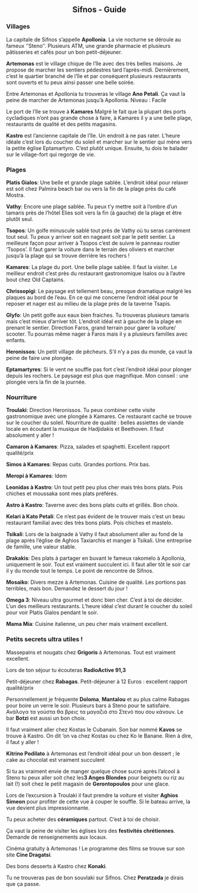 <link rel="stylesheet" type="text/css" href="../style.css" />
<link href="https://fonts.googleapis.com/css?family=Roboto+Slab:300&amp;subset=greek" rel="stylesheet">
<h2 align="center">Sifnos - Guide</h2>

### Villages

La capitale de Sifnos s’appelle **Apollonia**. La vie nocturne se déroule au fameux ‘’Steno’’. Plusieurs ATM, une grande pharmacie et plusieurs pâtisseries et cafés pour un bon petit-déjeuner.


 **Artemonas** est le village chique de l’île avec des très belles maisons. Je propose de marcher les sentiers pédestres tard l’après-midi. Dernièrement, c’est le quartier branché de l’île et par conséquent plusieurs restaurants sont ouverts et tu peux ainsi passer une belle soirée.

Entre Artemonas et Apollonia tu trouveras le village **Ano Petali**. Ça vaut la peine de marcher de Artemonas jusqu’à Apollonia. Niveau : Facile
 
Le port de l’île se trouve à **Kamares** Malgré le fait que la plupart des ports cycladiques n’ont pas grande chose à faire, à Kamares il y a une belle plage, restaurants de qualité et des petits magasins.

**Kastro** est l’ancienne capitale de l’île. Un endroit à ne pas rater. L’heure idéale c’est lors du coucher du soleil et marcher sur le sentier qui mène vers la petite église Eptamartyro. C’est plutôt unique. Ensuite, tu dois te balader sur le village-fort qui regorge de vie.


### Plages

**Platis Gialos**: Une belle et grande plage sablée. L’endroit idéal pour relaxer est soit chez Palmira beach bar ou vers la fin de la plage près du café Mostra.

**Vathy**: Encore une plage sablée. Tu peux t’y mettre soit à l’ombre d’un tamaris près de l’hôtel Elies soit vers la fin (à gauche) de la plage et être plutôt seul. 

**Tsopos**: Un golfe minuscule sablé tout près de Vathy où tu seras carrément tout seul. Tu peux y arriver soit en nageant soit par le petit sentier. La meilleure façon pour arriver à Tsopos c’est de suivre le panneau routier ‘Tsopos’. Il faut garer la voiture dans le terrain des oliviers et marcher jusqu’à la plage qui se trouve derrière les rochers !

**Kamares**: La plage du port. Une belle plage sablée. Il faut la visiter. Le meilleur endroit c’est près du restaurant gastronomique Isalos ou à l’autre bout chez Old Captains.

**Chrissopigi**: Le paysage est tellement beau, presque dramatique malgré les plaques au bord de l’eau. En ce qui me concerne l’endroit idéal pour te reposer et nager est au milieu de la plage près de la taverne Tsapis.

**Glyfo**: Un petit golfe aux eaux bien fraiches. Tu trouveras plusieurs tamaris mais c’est mieux d’arriver tôt. L’endroit idéal est à gauche de la plage en prenant le sentier. Direction Faros, grand terrain pour garer la voiture/ scooter. Tu pourras même nager à Faros mais il y a plusieurs familles avec enfants. 

**Heronissos**: Un petit village de pêcheurs. S’il n’y a pas du monde, ça vaut la peine de faire une plongée.

**Eptamartyres**: Si le vent ne souffle pas fort c’est l’endroit idéal pour plonger depuis les rochers. Le paysage est plus que magnifique. Mon conseil : une plongée vers la fin de la journée.


### Nourriture

**Troulaki**: Direction Heronissos. Tu peux combiner cette visite gastronomique avec une plongée à Kamares. Ce restaurant caché se trouve sur le coucher du soleil. Nourriture de qualité : belles assiettes de viande locale en écoutant la musique de Hadjidakis et Beethoven. Il faut absolument y aller !

**Camaron à Kamares**: Pizza, salades et spaghetti. Excellent rapport qualité/prix 

**Simos à Kamares**: Repas cuits. Grandes portions. Prix bas.

**Meropi à Kamares**: Idem

**Leonidas à Kastro**: Un tout petit peu plus cher mais très bons plats. Pois chiches et moussaka sont mes plats préférés. 

**Astro à Kastro**: Taverne avec des bons plats cuits et grillés. Bon choix.

**Kelari à Kato Petali**: Ce n’est pas évident de le trouver mais c’est un beau restaurant familial avec des très bons plats. Pois chiches et mastelo. 

**Tsikali**: Lors de la baignade à Vathy il faut absolument aller au fond de la plage après l’église de Aghios Taxiarchis et manger à Tsikali. Une entreprise de famille, une valeur stable.

**Drakakis**: Des plats à partager en buvant le fameux rakomelo à Apollonia, uniquement le soir. Tout est vraiment succulent ici. Il faut aller tôt le soir car il y du monde tout le temps. Le point de rencontre de Sifnos.

**Mosaiko**: Divers mezze à Artemonas. Cuisine de qualité. Les portions pas terribles, mais bon. Demandez le dessert du jour !

**Omega 3**: Niveau ultra gourmet et donc bien cher. C’est à toi de décider. L’un des meilleurs restaurants. L’heure idéal c’est durant le coucher du soleil pour voir Platis Gialos pendant le soir.

**Mama Mia**: Cuisine italienne, un peu cher mais vraiment excellent.


### Petits secrets ultra utiles !

Massepains et nougats chez **Grigoris** à Artemonas. Tout est vraiment excellent.

Lors de ton séjour tu écouteras **RadioActive 91,3**

Petit-déjeuner chez **Rabagas**. Petit-déjeuner à 12 Euros : excellent rapport qualité/prix

Personnellement je fréquente **Doloma**, **Mantalou** et au plus calme Rabagas pour boire un verre le soir. Plusieurs bars à Steno pour te satisfaire. 
Ανάλογα τα γούστα θα βρεις τα μαγαζιά στο Στενό που σου κάνουν. Le bar **Botzi** est aussi un bon choix.

Il faut vraiment aller chez Kostas le Cubanain. Son bar nommé **Κavos** se trouve à Kastro. On dit ‘on va chez Kostas ou chez Ko le Banane. Rien à dire, il faut y aller !

**Kitrino Podilato** à Artemonas est l’endroit idéal pour un bon dessert ; le cake au chocolat est vraiment succulent 

Si tu as vraiment envie de manger quelque chose sucré après l’alcool à Steno tu peux aller soit chez les**3 Anges Blondes** pour beignets ou riz au lait (!) soit chez le petit magasin de **Gerontopoulos** pour une glace.

Lors de l’excursion à Troulaki il faut prendre la voiture et visiter **Aghios Simeon** pour profiter de cette vue à couper le souffle. Si le bateau arrive, la vue devient plus impressionnante.

Tu peux acheter des **céramiques** partout. C’est à toi de choisir.

Ça vaut la peine de visiter les églises lors des **festivités chrétiennes**. Demande de renseignements aux locaux. 
 
Cinéma gratuity à Artemonas ! Le programme des films se trouve sur son site **Cine Dragatsi**.

Des bons desserts à Kastro chez **Konaki**.

Tu ne trouveras pas de bon souvlaki sur Sifnos. Chez **Peratzada** je dirais que ça passe. 
